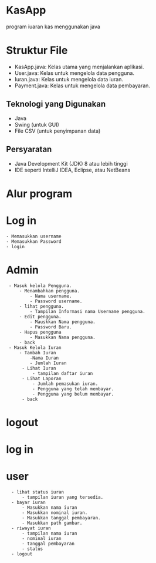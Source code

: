 # KasApp
program iuaran kas menggunakan java 

# Struktur File
   - KasApp.java: Kelas utama yang menjalankan aplikasi.
   - User.java: Kelas untuk mengelola data pengguna.
   - Iuran.java: Kelas untuk mengelola data iuran.
   - Payment.java: Kelas untuk mengelola data pembayaran.

## Teknologi yang Digunakan

- Java
- Swing (untuk GUI)
- File CSV (untuk penyimpanan data)

## Persyaratan

- Java Development Kit (JDK) 8 atau lebih tinggi
- IDE seperti IntelliJ IDEA, Eclipse, atau NetBeans

# Alur program 
# Log in
    - Memasukkan username
    - Memasukkan Password
    - login
  # Admin
     - Masuk kelola Pengguna.
         - Menambahkan pengguna.
             - Nama username.
             - Password username.
         - lihat pengguna.
             - Tampilan Informasi nama Username pengguna.
         - Edit pengguna.
             - Mauskkan Nama pengguna.
             - Password Baru.
         - Hapus pengguna
             - Masukkan Nama pengguna.
         - back
     - Masuk Kelola Iuran
         - Tambah Iuran
             -Nama Iuran
             - Jumlah Iuran
          - Lihat Iuran
              - tampilan daftar iuran
          - Lihat Laporan
              - Jumlah pemasukan iuran.
              - Pengguna yang telah membayar.
              - Pengguna yang belum membayar.
          - back
  # logout 
  # log in 
  # user 
      - lihat status iuran 
          - tampilan iuran yang tersedia.
      - bayar iuran 
          - Masukkan nama iuran
          - Masukkan nominal iuran.
          - Masukkan tanggal pembayaran.
          - Masukkan path gambar.
      - riwayat iuran 
          - tampilan nama iuran
          - nominal iuran 
          - tanggal pembayaran 
          - status 
      - logout 
    
      

